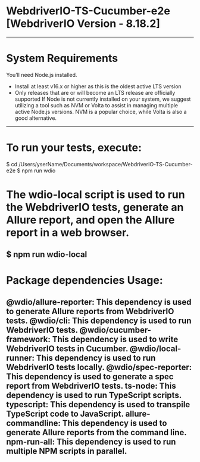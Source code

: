 # WebdriverIO-TS-Cucumber-e2e [WebdriverIO Version - 8.18.2]
------------------------------------------------

# System Requirements
You’ll need Node.js installed.

- Install at least v16.x or higher as this is the oldest active LTS version
- Only releases that are or will become an LTS release are officially supported
If Node is not currently installed on your system, we suggest utilizing a tool such as NVM or Volta to assist in managing multiple active Node.js versions. NVM is a popular choice, while Volta is also a good alternative.
------------------------------------------------

# To run your tests, execute:
$ cd /Users/yserName/Documents/workspace/WebdriverIO-TS-Cucumber-e2e
$ npm run wdio

# The wdio-local script is used to run the WebdriverIO tests, generate an Allure report, and open the Allure report in a web browser.
$ npm run wdio-local
------------------------------------------------

# Package dependencies Usage:

@wdio/allure-reporter: This dependency is used to generate Allure reports from WebdriverIO tests.
@wdio/cli: This dependency is used to run WebdriverIO tests.
@wdio/cucumber-framework: This dependency is used to write WebdriverIO tests in Cucumber.
@wdio/local-runner: This dependency is used to run WebdriverIO tests locally.
@wdio/spec-reporter: This dependency is used to generate a spec report from WebdriverIO tests.
ts-node: This dependency is used to run TypeScript scripts.
typescript: This dependency is used to transpile TypeScript code to JavaScript.
allure-commandline: This dependency is used to generate Allure reports from the command line.
npm-run-all: This dependency is used to run multiple NPM scripts in parallel.
------------------------------------------------

